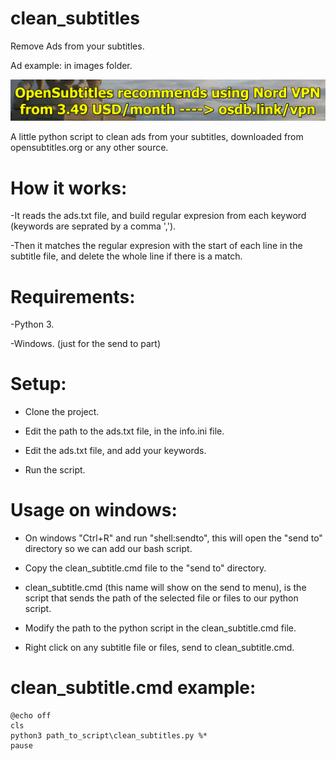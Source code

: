 # clean_subtitles

Remove Ads from your subtitles.

Ad example: in images folder.

![Ad Example](images/ad_example.png)

A little python script to clean ads from your subtitles, downloaded from opensubtitles.org or any other source.

# How it works:

-It reads the ads.txt file, and build regular expresion from each keyword (keywords are seprated by a comma ',').

-Then it matches the regular expresion with the start of each line in the subtitle file, and delete the whole line if there is a match.

# Requirements:

-Python 3.

-Windows. (just for the send to part)

# Setup:

- Clone the project.

- Edit the path to the ads.txt file, in the info.ini file.

- Edit the ads.txt file, and add your keywords.

- Run the script.

# Usage on windows:

- On windows "Ctrl+R" and run "shell:sendto", this will open the "send to" directory so we can add our bash script.

- Copy the clean_subtitle.cmd file to the "send to" directory.

- clean_subtitle.cmd (this name will show on the send to menu), is the script that sends the path of the selected file or files to our python script.

- Modify the path to the python script in the clean_subtitle.cmd file.

- Right click on any subtitle file or files, send to clean_subtitle.cmd.

# clean_subtitle.cmd example:

```
@echo off
cls
python3 path_to_script\clean_subtitles.py %*
pause
```
